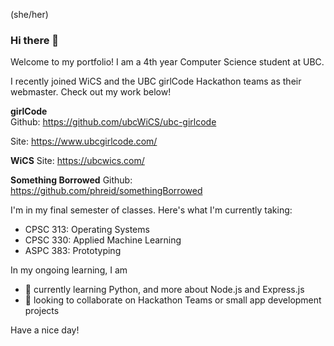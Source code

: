 (she/her)

### Hi there 👋

Welcome to my portfolio! I am a 4th year Computer Science student at UBC. 

I recently joined WiCS and the UBC girlCode Hackathon teams as their webmaster. Check out my work below!

**girlCode**\
Github: https://github.com/ubcWiCS/ubc-girlcode

Site: https://www.ubcgirlcode.com/

**WiCS**
Site: https://ubcwics.com/

**Something Borrowed**
Github: https://github.com/phreid/somethingBorrowed

I'm in my final semester of classes. Here's what I'm currently taking:
- CPSC 313: Operating Systems
- CPSC 330: Applied Machine Learning
- ASPC 383: Prototyping

In my ongoing learning, I am
- 🌱 currently learning Python, and more about Node.js and Express.js
- 👯 looking to collaborate on Hackathon Teams or small app development projects

Have a nice day! 

